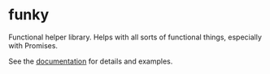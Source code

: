 # funky

Functional helper library.  Helps with all sorts of functional things, especially with Promises.

See the [documentation](https://github.com/articulate/funky/blob/master/docs/api.md) for details and examples.
